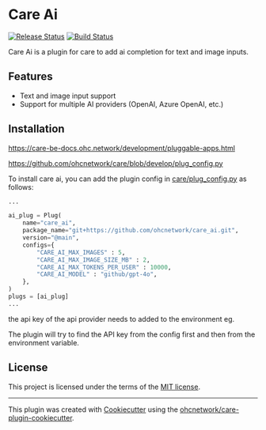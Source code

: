 # Care Ai

[![Release Status](https://img.shields.io/pypi/v/care_ai.svg)](https://pypi.python.org/pypi/care_ai)
[![Build Status](https://github.com/ohcnetwork/care_ai/actions/workflows/build.yaml/badge.svg)](https://github.com/ohcnetwork/care_ai/actions/workflows/build.yaml)

Care Ai is a plugin for care to add ai completion for text and image inputs.


## Features

- Text and image input support
- Support for multiple AI providers (OpenAI, Azure OpenAI, etc.)

## Installation

https://care-be-docs.ohc.network/development/pluggable-apps.html

https://github.com/ohcnetwork/care/blob/develop/plug_config.py


To install care ai, you can add the plugin config in [care/plug_config.py](https://github.com/ohcnetwork/care/blob/develop/plug_config.py) as follows:

```python
...

ai_plug = Plug(
    name="care_ai",
    package_name="git+https://github.com/ohcnetwork/care_ai.git",
    version="@main",
    configs={
        "CARE_AI_MAX_IMAGES" : 5,
        "CARE_AI_MAX_IMAGE_SIZE_MB" : 2,
        "CARE_AI_MAX_TOKENS_PER_USER" : 10000,
        "CARE_AI_MODEL" : "github/gpt-4o",
    },
)
plugs = [ai_plug]
...
```

the api key of the api provider needs to added to the environment eg.


The plugin will try to find the API key from the config first and then from the environment variable.

## License

This project is licensed under the terms of the [MIT license](LICENSE).


---
This plugin was created with [Cookiecutter](https://github.com/audreyr/cookiecutter) using the [ohcnetwork/care-plugin-cookiecutter](https://github.com/ohcnetwork/care-plugin-cookiecutter).
